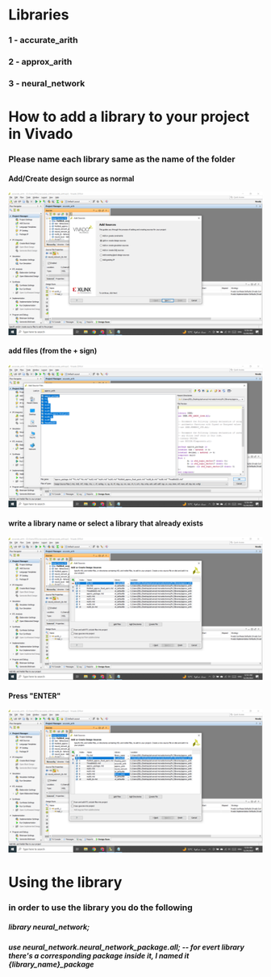# Libraries
### 1 - accurate_arith
### 2 - approx_arith
### 3 - neural_network

# How to add a library to your project in Vivado
### Please name each library same as the name of the folder
#### Add/Create design source as normal
![](https://github.com/MinaAbdelmaseeh/Approximate-CNN/blob/main/Screenshot%20(50).png)
#### add files (from the  + sign)
![](https://github.com/MinaAbdelmaseeh/Approximate-CNN/blob/main/Screenshot%20(51).png)
#### write a library name or select a library that already exists
![](https://github.com/MinaAbdelmaseeh/Approximate-CNN/blob/main/Screenshot%20(52).png)
#### Press "ENTER"
![](https://github.com/MinaAbdelmaseeh/Approximate-CNN/blob/main/Screenshot%20(53).png)

# Using the library
### in order to use the library you do the following
##### library neural_network;
##### use neural_network.neural_network_package.all; -- for evert library there's a corresponding package inside it, I named it {library_name}_package
